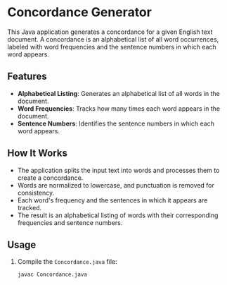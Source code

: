 # Concordance Generator

This Java application generates a concordance for a given English text document. A concordance is an alphabetical list of all word occurrences, labeled with word frequencies and the sentence numbers in which each word appears.

## Features

- **Alphabetical Listing**: Generates an alphabetical list of all words in the document.
- **Word Frequencies**: Tracks how many times each word appears in the document.
- **Sentence Numbers**: Identifies the sentence numbers in which each word appears.

## How It Works

- The application splits the input text into words and processes them to create a concordance.
- Words are normalized to lowercase, and punctuation is removed for consistency.
- Each word's frequency and the sentences in which it appears are tracked.
- The result is an alphabetical listing of words with their corresponding frequencies and sentence numbers.

## Usage

1. Compile the `Concordance.java` file:
   ```bash
   javac Concordance.java

